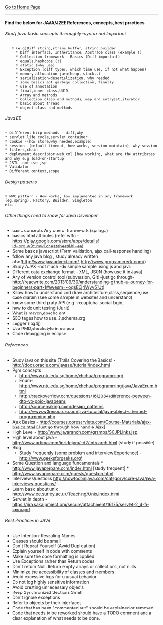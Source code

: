 [Go to Home Page](/)

***

#### Find the below for JAVA/J2EE References, concepts, best practices

###### Study java basic concepts thoroughly -syntax not important
	   * (e.g)Diff string,string buffer, string builder
		 * Diff interface, Intheritance, Abstrace class (example !)
		 * Collection framework - Basics (Diff important)
		 * equals,hashcode (!)
		 * static (why use)
		 * Exception (diff types, which time use, if not what happen)
		 * memory allocation java(heap, stack..)
		 * serialization-deserialization, why needed
		 * some basics abt garbage collection, finally
		 * use of annotation
		 * final,inner class,UUID
		 * Array and methods
		 * Collection class and methods, map and entryset,iterator
		 * basic about thread
		 * object class and methods

###### Java EE
	* Diffferent http methods - diff,why
	* servlet life cycle,servlet container
	* cookie -(how store,why needed,example)
	* session -(default timeout, how works, session maintain), why session
	* filters,chain
	* deployment descriptor-web.xml [how working, what are the attributes and why e.g load-on-startup]
	* JSTL -not use jsp
	* Validator-
	* Different context,scope

######  Design patterns
  	* MVC pattern - How works, how implemented in any framework (eg.spring), Factory, Builder, Singleton
  	etc..

###### Other things need to know for Java Developer
* basic concepts Any one of framework (spring..)
* basics html attibutes (refer w3c - https://play.google.com/store/apps/details?id=org.w3c.mwi.cheatsheet&hl=en)
* Some basics javascript (Form validation, ajax call-response handling)
* follow any java blog , study already written also(http://www.javaadvent.com/, http://www.programcreek.com/)
* Study AJAX -not much -do simple sample using js and java
* Different data exchange format - XML, JSON (how use it in Java)
* Any of version control tool (subversion, Git! -just go through-http://readwrite.com/2013/09/30/understanding-github-a-journey-for-beginners-part-1#awesm=~oqsECj4Wyy51Ut)
* Know how to understand and draw architecture,class,sequence,use case diaram (see some sample in websites and understand)
* know some third praty API (e.g -recaptcha, social login,
* how to do unit testing (Junit)
* What is maven,apache ant
* SEO tages how to use..?,schema.org
* Logger (log4j)
* Use PMD,checkstyle in eclipse
* Code debugging in eclipse

###### References

* Study java on this site (Trails Covering the Basics) - http://docs.oracle.com/javase/tutorial/index.html
* Pgm concepts
    * http://www.ntu.edu.sg/home/ehchua/programming/
    * Enum- http://www.ntu.edu.sg/home/ehchua/programming/java/JavaEnum.html
    * http://stackoverflow.com/questions/1612334/difference-between-dto-vo-pojo-javabeans
    * http://sourcemaking.com/design_patterns
    * http://www.w3resource.com/java-tutorial/java-object-oriented-programming.php
* Ajax Basics - http://courses.coreservlets.com/Course-Materials/ajax-basics.html [Just go through how handle Ajax]
* High Level - http://www.javaranch.com/gramps/SCJPLinks.jsp
* High level about java -    http://www.artima.com/insidejvm/ed2/introarch.html [study if possible]
* Blog
    * Study Frequently  (some problem and interview Experience) - http://www.geeksforgeeks.org/
* Some Question and language fundamentals
	   * http://www.javaprepare.com/index.html [study frequent]
	   * http://www.javaprepare.com/quests/question.html
* Interview Questions http://howtodoinjava.com/category/core-java/java-interviews-questions/ -
* Learn basic about unix http://www.ee.surrey.ac.uk/Teaching/Unix/index.html
* Servlet in depth - https://jira.sakaiproject.org/secure/attachment/16135/servlet-2_4-fr-spec.pdf

###### Best Practices in JAVA
* Use Intention-Revealing Names
* Classes should be small
* Don't Repeat Yourself (Avoid Duplication)
* Explain yourself in code with comments
* Make sure the code formatting is applied
* Use Exceptions rather than Return codes
* Don't return Null. Return empty arrays or collections, not nulls
* Minimize the accessibility of classes and members
* Avoid excessive logs for unusual behavior
* Do not log highly sensitive information
* Avoid creating unnecessary objects
* Keep Synchronized Sections Small
* Don't ignore exceptions
* Refer to objects by their interfaces
* Code that has been "commented out" should be explained or removed.
* Code that needs to be reworked should have a TODO comment and a clear explanation of what needs to be done.
